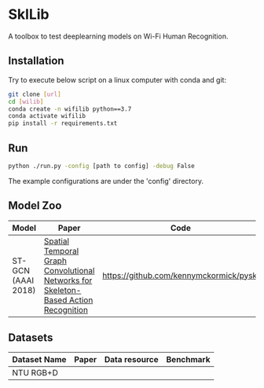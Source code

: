 # SklLib

A toolbox to test deeplearning models on Wi-Fi Human Recognition.

## Installation

Try to execute below script on a linux computer with conda and git:

```bash
git clone [url]
cd [wilib]
conda create -n wifilib python==3.7
conda activate wifilib
pip install -r requirements.txt
```

## Run

```bash
python ./run.py -config [path to config] -debug False
```

The example configurations are under the 'config' directory.

## Model Zoo

<table>
    <thead>
    <tr>
        <th>Model</th>
        <th>Paper</th>
        <th>Code</th>
    </tr>
    </thead>
    <tbody>
    <tr>
        <td>ST-GCN (AAAI 2018)</td>
        <td><a href="https://arxiv.org/abs/1801.07455">
            Spatial Temporal Graph Convolutional Networks for Skeleton-Based Action Recognition</a></td>
        <td><a href="https://github.com/kennymckormick/pyskl">https://github.com/kennymckormick/pyskl</a></td>
    </tr>
    </tbody>
</table>

## Datasets

<table>
    <thead>
    <tr>
        <th>Dataset Name</th>
        <th>Paper</th>
        <th>Data resource</th>
        <th>Benchmark</th>
    </tr>
    </thead>
    <tbody>
    <tr>
        <td>NTU RGB+D</td>
        <td><a href=""></a></td>
        <td><a href=""></a></td>
         <td><a href=""></a></td>
    </tr>
    </tbody>
</table>
